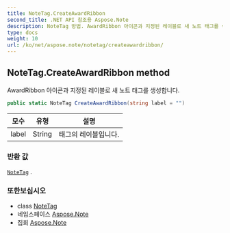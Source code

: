```yaml
---
title: NoteTag.CreateAwardRibbon
second_title: .NET API 참조용 Aspose.Note
description: NoteTag 방법. AwardRibbon 아이콘과 지정된 레이블로 새 노트 태그를 생성합니다.
type: docs
weight: 10
url: /ko/net/aspose.note/notetag/createawardribbon/
---
```

## NoteTag.CreateAwardRibbon method

AwardRibbon 아이콘과 지정된 레이블로 새 노트 태그를 생성합니다.

```csharp
public static NoteTag CreateAwardRibbon(string label = "")
```

| 모수 | 유형 | 설명 |
| --- | --- | --- |
| label | String | 태그의 레이블입니다. |

### 반환 값

[`NoteTag`](../) .

### 또한보십시오

* class [NoteTag](../)
* 네임스페이스 [Aspose.Note](../../notetag/)
* 집회 [Aspose.Note](../../../)


